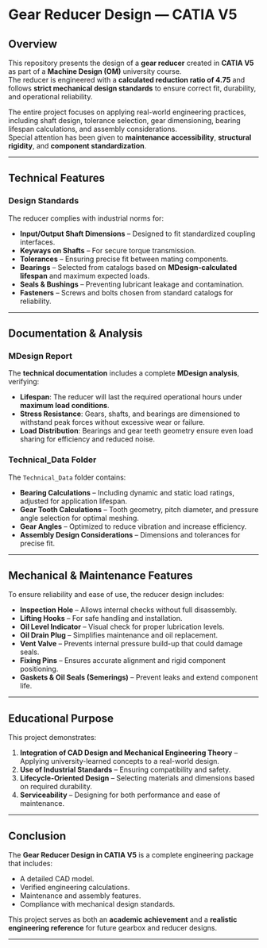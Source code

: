 # Gear Reducer Design — CATIA V5

## Overview
This repository presents the design of a **gear reducer** created in **CATIA V5** as part of a **Machine Design (OM)** university course.  
The reducer is engineered with a **calculated reduction ratio of 4.75** and follows **strict mechanical design standards** to ensure correct fit, durability, and operational reliability.

The entire project focuses on applying real-world engineering practices, including shaft design, tolerance selection, gear dimensioning, bearing lifespan calculations, and assembly considerations.  
Special attention has been given to **maintenance accessibility**, **structural rigidity**, and **component standardization**.

---

## Technical Features

### Design Standards
The reducer complies with industrial norms for:
- **Input/Output Shaft Dimensions** – Designed to fit standardized coupling interfaces.
- **Keyways on Shafts** – For secure torque transmission.
- **Tolerances** – Ensuring precise fit between mating components.
- **Bearings** – Selected from catalogs based on **MDesign-calculated lifespan** and maximum expected loads.
- **Seals & Bushings** – Preventing lubricant leakage and contamination.
- **Fasteners** – Screws and bolts chosen from standard catalogs for reliability.

---

## Documentation & Analysis

### MDesign Report
The **technical documentation** includes a complete **MDesign analysis**, verifying:
- **Lifespan**: The reducer will last the required operational hours under **maximum load conditions**.
- **Stress Resistance**: Gears, shafts, and bearings are dimensioned to withstand peak forces without excessive wear or failure.
- **Load Distribution**: Bearings and gear teeth geometry ensure even load sharing for efficiency and reduced noise.

### Technical_Data Folder
The `Technical_Data` folder contains:
- **Bearing Calculations** – Including dynamic and static load ratings, adjusted for application lifespan.
- **Gear Tooth Calculations** – Tooth geometry, pitch diameter, and pressure angle selection for optimal meshing.
- **Gear Angles** – Optimized to reduce vibration and increase efficiency.
- **Assembly Design Considerations** – Dimensions and tolerances for precise fit.

---

## Mechanical & Maintenance Features

To ensure reliability and ease of use, the reducer design includes:
- **Inspection Hole** – Allows internal checks without full disassembly.
- **Lifting Hooks** – For safe handling and installation.
- **Oil Level Indicator** – Visual check for proper lubrication levels.
- **Oil Drain Plug** – Simplifies maintenance and oil replacement.
- **Vent Valve** – Prevents internal pressure build-up that could damage seals.
- **Fixing Pins** – Ensures accurate alignment and rigid component positioning.
- **Gaskets & Oil Seals (Semerings)** – Prevent leaks and extend component life.

---

## Educational Purpose
This project demonstrates:
1. **Integration of CAD Design and Mechanical Engineering Theory** – Applying university-learned concepts to a real-world design.
2. **Use of Industrial Standards** – Ensuring compatibility and safety.
3. **Lifecycle-Oriented Design** – Selecting materials and dimensions based on required durability.
4. **Serviceability** – Designing for both performance and ease of maintenance.

---

## Conclusion
The **Gear Reducer Design in CATIA V5** is a complete engineering package that includes:
- A detailed CAD model.
- Verified engineering calculations.
- Maintenance and assembly features.
- Compliance with mechanical design standards.

This project serves as both an **academic achievement** and a **realistic engineering reference** for future gearbox and reducer designs.

---
